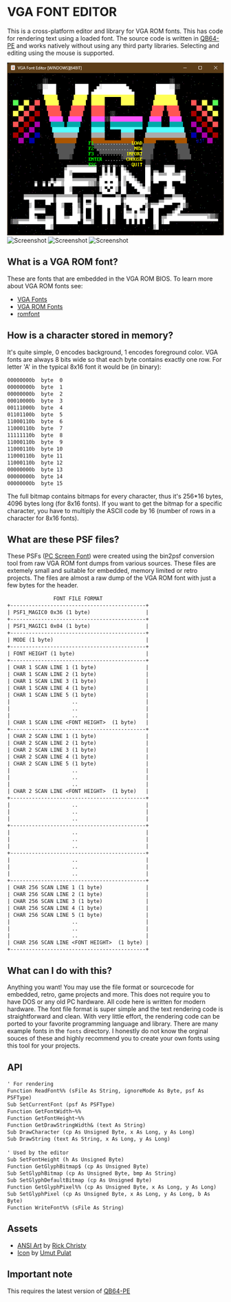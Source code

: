 # VGA FONT EDITOR

This is a cross-platform editor and library for VGA ROM fonts. This has code for rendering text using a loaded font. The source code is written in [QB64-PE](https://github.com/QB64-Phoenix-Edition/QB64pe) and works natively without using any third party libraries. Selecting and editing using the mouse is supported.

![Screenshot](screenshots/Screenshot1.png)
![Screenshot](screenshots/Screenshot2.png)
![Screenshot](screenshots/Screenshot3.png)
![Screenshot](screenshots/Screenshot4.png)

## What is a VGA ROM font?

These are fonts that are embedded in the VGA ROM BIOS. To learn more about VGA ROM fonts see:

- [VGA Fonts](https://wiki.osdev.org/VGA_Fonts)
- [VGA ROM Fonts](http://www.alexandrugroza.ro/microelectronics/essays-research/vga-rom-fonts/index.html)
- [romfont](https://github.com/spacerace/romfont)

## How is a character stored in memory?

It's quite simple, 0 encodes background, 1 encodes foreground color. VGA fonts are always 8 bits wide so that each byte contains exactly one row. For letter 'A' in the typical 8x16 font it would be (in binary):

```text
00000000b  byte  0
00000000b  byte  1
00000000b  byte  2
00010000b  byte  3
00111000b  byte  4
01101100b  byte  5
11000110b  byte  6
11000110b  byte  7
11111110b  byte  8
11000110b  byte  9
11000110b  byte 10
11000110b  byte 11
11000110b  byte 12
00000000b  byte 13
00000000b  byte 14
00000000b  byte 15
```

The full bitmap contains bitmaps for every character, thus it's 256*16 bytes, 4096 bytes long (for 8x16 fonts). If you want to get the bitmap for a specific character, you have to multiply the ASCII code by 16 (number of rows in a character for 8x16 fonts).

## What are these PSF files?

These PSFs ([PC Screen Font](https://www.win.tue.nl/~aeb/linux/kbd/font-formats-1.html)) were created using the bin2psf conversion tool from raw VGA ROM font dumps from various sources. These files are extemely small and suitable for embedded, memory limited or retro projects. The files are almost a raw dump of the VGA ROM font with just a few bytes for the header.

```text
               FONT FILE FORMAT
+--------------------------------------------+
| PSF1_MAGIC0 0x36 (1 byte)                  |
+--------------------------------------------+
| PSF1_MAGIC1 0x04 (1 byte)                  |
+--------------------------------------------+
| MODE (1 byte)                              |
+--------------------------------------------+
| FONT HEIGHT (1 byte)                       |
+--------------------------------------------+
| CHAR 1 SCAN LINE 1 (1 byte)                |
| CHAR 1 SCAN LINE 2 (1 byte)                |
| CHAR 1 SCAN LINE 3 (1 byte)                |
| CHAR 1 SCAN LINE 4 (1 byte)                |
| CHAR 1 SCAN LINE 5 (1 byte)                |
|                    ..                      |
|                    ..                      |
|                    ..                      |
| CHAR 1 SCAN LINE <FONT HEIGHT>  (1 byte)   |
+--------------------------------------------+
| CHAR 2 SCAN LINE 1 (1 byte)                |
| CHAR 2 SCAN LINE 2 (1 byte)                |
| CHAR 2 SCAN LINE 3 (1 byte)                |
| CHAR 2 SCAN LINE 4 (1 byte)                |
| CHAR 2 SCAN LINE 5 (1 byte)                |
|                    ..                      |
|                    ..                      |
|                    ..                      |
| CHAR 2 SCAN LINE <FONT HEIGHT>  (1 byte)   |
+--------------------------------------------+
|                    ..                      |
|                    ..                      |
|                    ..                      |
+--------------------------------------------+
|                    ..                      |
|                    ..                      |
|                    ..                      |
+--------------------------------------------+
|                    ..                      |
|                    ..                      |
|                    ..                      |
+--------------------------------------------+
| CHAR 256 SCAN LINE 1 (1 byte)              |
| CHAR 256 SCAN LINE 2 (1 byte)              |
| CHAR 256 SCAN LINE 3 (1 byte)              |
| CHAR 256 SCAN LINE 4 (1 byte)              |
| CHAR 256 SCAN LINE 5 (1 byte)              |
|                    ..                      |
|                    ..                      |
|                    ..                      |
| CHAR 256 SCAN LINE <FONT HEIGHT>  (1 byte) |
+--------------------------------------------+
```

## What can I do with this?

Anything you want! You may use the file format or sourcecode for embedded, retro, game projects and more. This does not require you to have DOS or any old PC hardware. All code here is written for modern hardware. The font file format is super simple and the text rendering code is straightforward and clean. With very little effort, the rendering code can be ported to your favorite programming language and library. There are many example fonts in the `fonts` directory. I honestly do not know the orginal souces of these and highly recommend you to create your own fonts using this tool for your projects.

## API

```VB
' For rendering
Function ReadFont%% (sFile As String, ignoreMode As Byte, psf As PSFType)
Sub SetCurrentFont (psf As PSFType)
Function GetFontWidth~%%
Function GetFontHeight~%%
Function GetDrawStringWidth& (text As String)
Sub DrawCharacter (cp As Unsigned Byte, x As Long, y As Long)
Sub DrawString (text As String, x As Long, y As Long)

' Used by the editor
Sub SetFontHeight (h As Unsigned Byte)
Function GetGlyphBitmap$ (cp As Unsigned Byte)
Sub SetGlyphBitmap (cp As Unsigned Byte, bmp As String)
Sub SetGlyphDefaultBitmap (cp As Unsigned Byte)
Function GetGlyphPixel%% (cp As Unsigned Byte, x As Long, y As Long)
Sub SetGlyphPixel (cp As Unsigned Byte, x As Long, y As Long, b As Byte)
Function WriteFont%% (sFile As String)
```

## Assets

- [ANSI Art](https://16colo.rs/artist/grymmjack) by [Rick Christy](https://github.com/grymmjack)
- [Icon](https://www.iconarchive.com/artist/umut-pulat.html) by [Umut Pulat](http://12m3.deviantart.com/)

## Important note

This requires the latest version of [QB64-PE](https://github.com/QB64-Phoenix-Edition/QB64pe)
